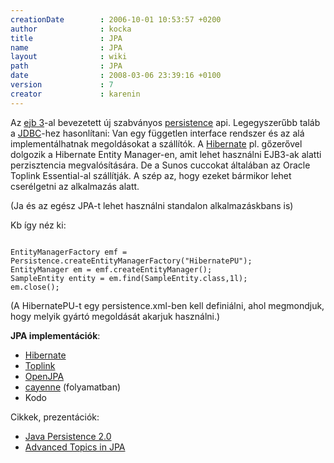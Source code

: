 ```yaml
---
creationDate        : 2006-10-01 10:53:57 +0200 
author              : kocka 
title               : JPA 
name                : JPA 
layout              : wiki 
path                : JPA 
date                : 2008-03-06 23:39:16 +0100 
version             : 7 
creator             : karenin 
---
```

Az [ejb 3](Missing.html)-al bevezetett új szabványos [persistence](persistence.html) api. Legegyszerűbb taláb a [JDBC](JDBC.html)-hez hasonlítani: Van egy független interface rendszer és az alá implementálhatnak megoldásokat a szállítók. A [Hibernate](Hibernate.html) pl. gőzerővel dolgozik a Hibernate Entity Manager-en, amit lehet használni EJB3-ak alatti perzisztencia megvalósítására. De a Sunos cuccokat általában az Oracle Toplink Essential-al szállítják. A szép az, hogy ezeket bármikor lehet cserélgetni az alkalmazás alatt.

(Ja és az egész JPA-t lehet használni standalon alkalmazáskbans is)

Kb így néz ki:

```

EntityManagerFactory emf = Persistence.createEntityManagerFactory("HibernatePU");
EntityManager em = emf.createEntityManager();
SampleEntity entity = em.find(SampleEntity.class,1l);
em.close();
```

(A HibernatePU-t egy persistence.xml-ben kell definiálni, ahol megmondjuk, hogy melyik gyártó megoldását akarjuk használni.)

__JPA implementációk__:

*   [Hibernate](Hibernate.html)
*   [Toplink](Toplink.html)
*   [OpenJPA](OpenJPA.html)
*   [cayenne](Missing.html) (folyamatban)
*   Kodo

Cikkek, prezentációk:

*   [Java Persistence 2.0](http://www.parleys.com/display/PARLEYS/Java+Persistence+2.0?showComments=true)
*   [Advanced Topics in JPA](http://www.parleys.com/display/PARLEYS/Advanced+Topics+in+JPA)
